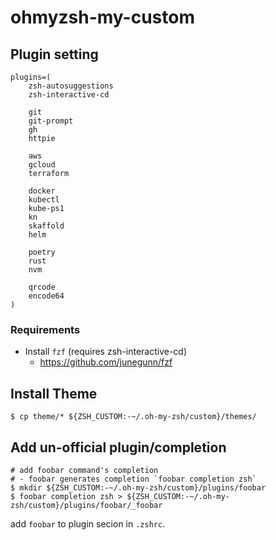 # ohmyzsh-my-custom
## Plugin setting
```
plugins=(
    zsh-autosuggestions
    zsh-interactive-cd

    git
    git-prompt
    gh
    httpie

    aws
    gcloud
    terraform

    docker
    kubectl
    kube-ps1
    kn
    skaffold
    helm

    poetry
    rust
    nvm

    qrcode
    encode64
)
```
### Requirements
- Install `fzf` (requires zsh-interactive-cd)
  - https://github.com/junegunn/fzf

## Install Theme
```shell
$ cp theme/* ${ZSH_CUSTOM:-~/.oh-my-zsh/custom}/themes/
```

## Add un-official plugin/completion
```shell
# add foobar command's completion
# - foobar generates completion `foobar completion zsh`
$ mkdir ${ZSH_CUSTOM:-~/.oh-my-zsh/custom}/plugins/foobar
$ foobar completion zsh > ${ZSH_CUSTOM:-~/.oh-my-zsh/custom}/plugins/foobar/_foobar
```

add `foobar` to plugin secion in `.zshrc`.
